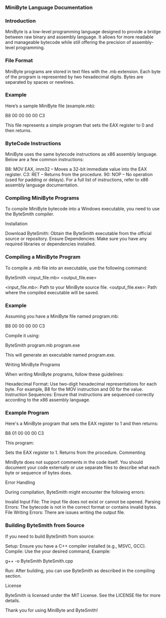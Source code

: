 ### MiniByte Language Documentation

### Introduction

MiniByte is a low-level programming language designed to provide a bridge between raw binary and assembly language. It allows for more readable and manageable bytecode while still offering the precision of assembly-level programming.

### File Format

MiniByte programs are stored in text files with the .mb extension. Each byte of the program is represented by two hexadecimal digits. Bytes are separated by spaces or newlines.

### Example

Here’s a sample MiniByte file (example.mb):

B8 00 00 00 00 C3

This file represents a simple program that sets the EAX register to 0 and then returns.

### ByteCode Instructions

MiniByte uses the same bytecode instructions as x86 assembly language. Below are a few common instructions:

B8: MOV EAX, imm32 – Moves a 32-bit immediate value into the EAX register.
C3: RET – Returns from the procedure.
90: NOP – No operation (used for padding or delays).
For a full list of instructions, refer to x86 assembly language documentation.

### Compiling MiniByte Programs

To compile MiniByte bytecode into a Windows executable, you need to use the ByteSmith compiler.

Installation

Download ByteSmith: Obtain the ByteSmith executable from the official source or repository.
Ensure Dependencies: Make sure you have any required libraries or dependencies installed.

### Compiling a MiniByte Program

To compile a .mb file into an executable, use the following command:

ByteSmith <input_file.mb> <output_file.exe>

<input_file.mb>: Path to your MiniByte source file.
<output_file.exe>: Path where the compiled executable will be saved.

### Example

Assuming you have a MiniByte file named program.mb:

B8 00 00 00 00 C3

Compile it using:

ByteSmith program.mb program.exe

This will generate an executable named program.exe.

Writing MiniByte Programs

When writing MiniByte programs, follow these guidelines:

Hexadecimal Format: Use two-digit hexadecimal representations for each byte. For example, B8 for the MOV instruction and 00 for the value.
Instruction Sequences: Ensure that instructions are sequenced correctly according to the x86 assembly language.

### Example Program

Here's a MiniByte program that sets the EAX register to 1 and then returns:

B8 01 00 00 00 C3

This program:

Sets the EAX register to 1.
Returns from the procedure.
Commenting

MiniByte does not support comments in the code itself. You should document your code externally or use separate files to describe what each byte or sequence of bytes does.

Error Handling

During compilation, ByteSmith might encounter the following errors:

Invalid Input File: The input file does not exist or cannot be opened.
Parsing Errors: The bytecode is not in the correct format or contains invalid bytes.
File Writing Errors: There are issues writing the output file.

### Building ByteSmith from Source

If you need to build ByteSmith from source:

Setup: Ensure you have a C++ compiler installed (e.g., MSVC, GCC).
Compile: Use the your desired command, Example:

g++ -o ByteSmith ByteSmith.cpp

Run: After building, you can use ByteSmith as described in the compiling section.

License

ByteSmith is licensed under the MIT License. See the LICENSE file for more details.

Thank you for using MiniByte and ByteSmith!
